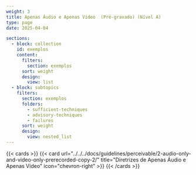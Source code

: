 ```yaml
---
weight: 3
title: Apenas Áudio e Apenas Vídeo  (Pré-gravado) (Nível A)
type: page
date: 2025-04-04

sections:
  - block: collection
    id: exemplos
    content:
      filters:
        section: exemplos
      sort: weight
      design:
        view: list
  - block: subtopics
    filters:
      section: exemplos
      folders: 
        - sufficient-techniques
        - advisory-techniques
        - failures
      sort: weight
      design:
        view: nested_list
---
```

{{< cards >}}
  {{< card url="../../../docs/guidelines/perceivable/2-audio-only-and-video-only-prerecorded-copy-2/" title="Diretrizes de Apenas Áudio e Apenas Vídeo" icon="chevron-right" >}}
{{< /cards >}}